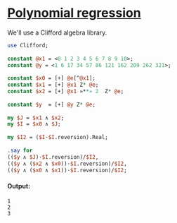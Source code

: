[1]: https://rosettacode.org/wiki/Polynomial_regression

# [Polynomial regression][1]

We'll use a Clifford algebra library.

```perl
use Clifford;
 
constant @x1 = <0 1 2 3 4 5 6 7 8 9 10>;
constant @y = <1 6 17 34 57 86 121 162 209 262 321>;
 
constant $x0 = [+] @e[^@x1];
constant $x1 = [+] @x1 Z* @e;
constant $x2 = [+] @x1 »**» 2  Z* @e;
 
constant $y  = [+] @y Z* @e;
 
my $J = $x1 ∧ $x2;
my $I = $x0 ∧ $J;
 
my $I2 = ($I·$I.reversion).Real;
 
.say for
(($y ∧ $J)·$I.reversion)/$I2,
(($y ∧ ($x2 ∧ $x0))·$I.reversion)/$I2,
(($y ∧ ($x0 ∧ $x1))·$I.reversion)/$I2;
```

#### Output:
```
1
2
3
```